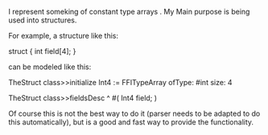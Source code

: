 I represent someking of constant type arrays . 
My Main purpose is being used into structures.

For example, a structure like this: 

struct {
	int field[4];
}

can be modeled like this: 

TheStruct class>>initialize
	Int4 := FFITypeArray ofType: #int size: 4 

TheStruct class>>fieldsDesc 
	^ #(
	Int4 field;
	)

Of course this is not the best way to do it (parser needs to be adapted to do this automatically), but is a good and fast way to provide the functionality. 
